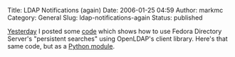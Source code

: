 Title: LDAP Notifications (again)
Date: 2006-01-25 04:59
Author: markmc
Category: General
Slug: ldap-notifications-again
Status: published

[Yesterday](http://blogs.gnome.org/view/markmc/2006/01/24/0) I posted
some
[code](http://www.gnome.org/~markmc/code/test-ldap-psearch-notifications.c)
which shows how to use Fedora Directory Server's "persistent searches"
using OpenLDAP's client library. Here's that same code, but as a [Python
module](http://www.gnome.org/~markmc/code/ldapwatch.c).
